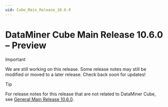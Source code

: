 ```yaml
---
uid: Cube_Main_Release_10.6.0
---
```


# DataMiner Cube Main Release 10.6.0 – Preview

> [!IMPORTANT]
> We are still working on this release. Some release notes may still be modified or moved to a later release. Check back soon for updates!

<!-- This Main Release of the DataMiner Cube client application contains all new features, enhancements and fixes that were added to [DataMiner Cube Feature Release 10.5.12](xref:Cube_Feature_Release_10.5.12). -->

> [!TIP]
> For release notes for this release that are not related to DataMiner Cube, see [General Main Release 10.6.0](xref:General_Main_Release_10.6.0).
